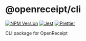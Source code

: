 # @openreceipt/cli

[![NPM Version][icon-npm]][link-npm]
[![Jest][icon-jest]][link-jest]
[![Prettier][icon-prettier]][link-prettier]

CLI package for OpenReceipt

[icon-npm]: https://img.shields.io/npm/v/@openreceipt/cli.svg?longCache=true&style=flat-square
[link-npm]: https://www.npmjs.com/package/@openreceipt/cli

[icon-jest]: https://img.shields.io/badge/tested_with-jest-99424f.svg?longCache=true&style=flat-square
[link-jest]: https://jestjs.io/

[icon-prettier]: https://img.shields.io/badge/code_style-prettier-ff69b4.svg?longCache=true&style=flat-square
[link-prettier]: https://prettier.io/
